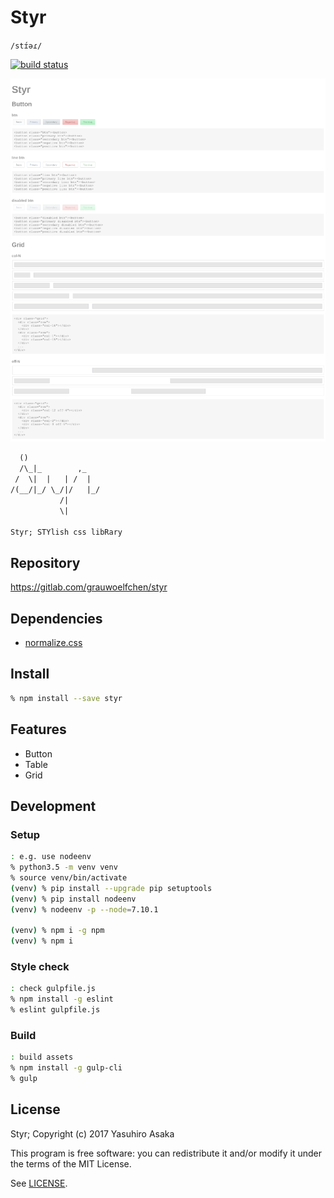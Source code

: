 # Styr

`/stɪ́əɾ/`

[![build status](
https://gitlab.com/grauwoelfchen/styr/badges/master/build.svg)](
https://gitlab.com/grauwoelfchen/styr/commits/master)

[![Screenshot](doc/img/screenshot-thumb.png)](
https://gitlab.com/grauwoelfchen/styr/raw/master/doc/img/screenshot.png)

```txt
  ()
  /\_|_        ,_
 /  \|  |   | /  |
/(__/|_/ \_/|/   |_/
           /|
           \|

Styr; STYlish css libRary
```

## Repository

https://gitlab.com/grauwoelfchen/styr


## Dependencies

* [normalize.css](https://github.com/necolas/normalize.css)


## Install

```zsh
% npm install --save styr
```


## Features

* Button
* Table
* Grid


## Development

### Setup

```zsh
: e.g. use nodeenv
% python3.5 -m venv venv
% source venv/bin/activate
(venv) % pip install --upgrade pip setuptools
(venv) % pip install nodeenv
(venv) % nodeenv -p --node=7.10.1

(venv) % npm i -g npm
(venv) % npm i
```

### Style check

```zsh
: check gulpfile.js
% npm install -g eslint
% eslint gulpfile.js
```

### Build

```zsh
: build assets
% npm install -g gulp-cli
% gulp
```


## License

Styr; Copyright (c) 2017 Yasuhiro Asaka

This program is free software: you can redistribute it and/or modify it
under the terms of the MIT License.

See [LICENSE](LICENSE).

